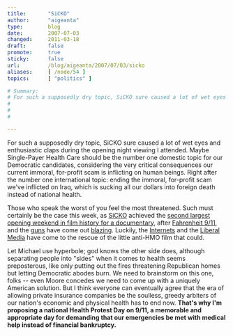 ```yaml
---
title:       "SiCKO"
author:      "aigeanta"
type:        blog
date:        2007-07-03
changed:     2011-03-18
draft:       false
promote:     true
sticky:      false
url:         /blog/aigeanta/2007/07/03/sicko
aliases:     [ /node/54 ]
topics:      [ "politics" ]

# Summary:
# For such a supposedly dry topic, SiCKO sure caused a lot of wet eyes and enthusiastic claps during the opening night viewing I attended. Maybe Single-Payer Health Care should be the number one domestic topic for our Democratic candidates, considering the very critical consequences our current immoral, for-profit scam is inflicting on human beings. Right after the number one international topic: ending the immoral, for-profit scam we've inflicted on Iraq, which is sucking all our dollars into foreign death instead of national health.
# 
# 
# 

---
```

For such a supposedly dry topic, SiCKO sure caused a lot of wet eyes and enthusiastic claps during the opening night viewing I attended. Maybe Single-Payer Health Care should be the number one domestic topic for our Democratic candidates, considering the very critical consequences our current immoral, for-profit scam is inflicting on human beings. Right after the number one international topic: ending the immoral, for-profit scam we've inflicted on Iraq, which is sucking all our dollars into foreign death instead of national health.




Those who speak the worst of you feel the most threatened. Such must certainly be the case this week, as <a href="http://www.imdb.com/title/tt0386032/">SiCKO</a> achieved the <a href="http://www.michaelmoore.com/words/message/index.php?id=214">second largest opening weekend in film history for a documentary</a>, after <a href="http://www.imdb.com/title/tt0361596/">Fahrenheit 9/11</a>, and the <a href="http://www.huffingtonpost.com/2007/07/01/google-trashes-moores-si_n_54537.html">guns</a> have come out <a href="http://www.dailykos.com/storyonly/2007/7/1/302/64851">blazing</a>. Luckily, the <a href="http://www.dailykos.com/tag/SiCKO">Internets</a> and the <a href="http://www.cnn.com/2007/HEALTH/06/28/sicko.fact.check/index.html">Liberal Media</a> have come to the rescue of the little anti-HMO film that could.



Let Michael use hyperbole; god knows the other side does, although separating people into "sides" when it comes to health seems preposterous, like only putting out the fires threatening Republican homes but letting Democratic abodes burn. We need to brainstorm on this one, folks -- even Moore concedes we need to come up with a uniquely American solution. But I think everyone can eventually agree that the era of allowing private insurance companies be the soulless, greedy arbiters of our nation's economic and physical health has to end now. <strong>That's why I'm proposing a national Health Protest Day on 9/11, a memorable and appropriate day for demanding that our emergencies be met with medical help instead of financial bankruptcy.</strong>

